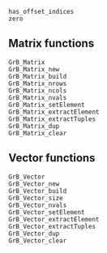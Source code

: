```@docs
has_offset_indices
zero
```

## Matrix functions

```@docs
GrB_Matrix
GrB_Matrix_new
GrB_Matrix_build
GrB_Matrix_nrows
GrB_Matrix_ncols
GrB_Matrix_nvals
GrB_Matrix_setElement
GrB_Matrix_extractElement
GrB_Matrix_extractTuples
GrB_Matrix_dup
GrB_Matrix_clear
```

## Vector functions

```@docs
GrB_Vector
GrB_Vector_new
GrB_Vector_build
GrB_Vector_size
GrB_Vector_nvals
GrB_Vector_setElement
GrB_Vector_extractElement
GrB_Vector_extractTuples
GrB_Vector_dup
GrB_Vector_clear
```
